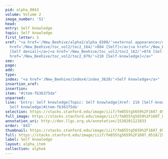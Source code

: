 ```yaml
---
pid: alpha_0843
volume: Volume 2
image_number: '51'
head: 
entry: Self knowledge
topic: Self knowledge
first_letter: S
xref: "<a href='/New_Beehive/alpha2/alpha_0300/'>external appearance</a>|Substantial|<a
  href='/New_Beehive/toc_vol2/toc2_164/'>884 [Self]</a>|<a href='/New_Beehive/toc_vol2/toc2_175/'>938
  [Self denial]</a>|<a href='/New_Beehive/toc_vol2/toc2_162/'>874 [Self hatred]</a>|<a
  href='/New_Beehive/toc_vol2/toc2_079/'>210 [Self-knowledge]</a>"
see: 
page: 
add: 
type: 
index: "<a href='/New_Beehive/index4/index_3620/'>Self knowledge</a>"
insertion_xref: 
insertion: 
item: "#item-fb36375da"
unparsed: 
line: 'Entry: Self knowledge|Topic: Self knowledge|Xref: 210 [Self-knowledge]|Index:
  Self knowledge|#item-fb36375da'
selection: https://stacks.stanford.edu/image/iiif/fm855tg5659%2F1607_0518/296,2569,3051,427/full/0/default.jpg
full_image: https://stacks.stanford.edu/image/iiif/fm855tg5659%2F1607_0518/full/full/0/default.jpg
annotation_uri: http://dev.llgc.org.uk/annotation/1530201121833
order: '843'
thumbnail: https://stacks.stanford.edu/image/iiif/fm855tg5659%2F1607_0518/296,2569,600,180/250,/0/default.jpg
full: https://stacks.stanford.edu/image/iiif/fm855tg5659%2F1607_0518/296,2569,3051,427/full/0/default.jpg
label: Self knowledge
layout: alpha_item
collection: alpha4
---
```

